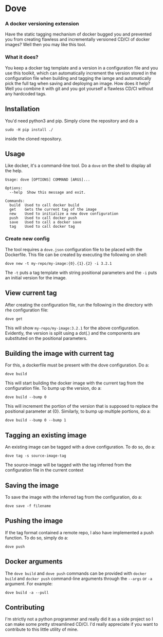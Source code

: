 # Dove
### A docker versioning extension

Have the static tagging mechanism of docker bugged you and prevented you from creating flawless and incrementally versioned CD/CI of docker images? Well then you may like this tool. 

### What it does?

You keep a docker tag template and a version in a configuration file and you use this toolkit, which can automatically increment the version stored in the configuration file when building and tagging the iamge and automatically pick the full tag when saving and deploying an image. How does it help? Well you combine it with git and you got yourself a flawless CD/CI without any hardcoded tags.

## Installation

You'd need python3 and pip. Simply clone the repository and do a
```
sudo -H pip install ./
```
inside the cloned repository.

## Usage

Like docker, it's a command-line tool. Do a `dove` on the shell to display all the help.

```
Usage: dove [OPTIONS] COMMAND [ARGS]...

Options:
  --help  Show this message and exit.

Commands:
  build  Used to call docker build
  get    Gets the current tag of the image
  new    Used to initialize a new dove configuration
  push   Used to call docker push
  save   Used to call a docker save
  tag    Used to call docker tag

```

### Create new config

The tool requires a `dove.json` configuration file to be placed with the Dockerfile. This file can be created by executing the following on shell:

```
dove new -t my-repo/my-image:{0}.{1}.{2} -i 3.2.1
```

The `-t` puts a tag template with string positional parameters and the `-i` puts an initial version for the image.

## View current tag

After creating the configuration file, run the following in the directory with rhe configuration file:

```
dove get
```

This will show `my-repo/my-image:3.2.1` for the above configuration. Evidently, the version is split using a dot(.) and the components are substituted on the positional parameters.


## Building the image with current tag

For this, a dockerfile must be present with the dove configuration. Do a:

```
dove build
```

This will start building the docker image with the current tag from the configuration file. To bump up the version, do a:

```
dove build --bump 0
```

This will increment the portion of the version that is supposed to replace the positional parameter at {0}. Similarly, to bump up multiple portions, do a:

```
dove build --bump 0 --bump 1
```

## Tagging an existing image

An existing image can be tagged with a dove configuration. To do so, do a:

```
dove tag -s source-image-tag
```

The source-image will be tagged with the tag inferred from the configuration file in the current context

## Saving the image

To save the image with the inferred tag from the configuration, do a:

```
dove save -f filename
```

## Pushing the image

If the tag format contained a remote repo, I also have implemented a push function. To do so, simply do a:

```
dove push
```

## Docker arguments

The `dove build` and `dove push` commands can be provided with `docker build` and `docker push` command-line arguments through the `--args` or `-a` argument. For example:

```
dove build -a --pull
```

## Contributing

I'm strictly not a python programmer and really did it as a side project so I can make some pretty streamlined CD/CI. I'd really appreciate if you want to contribute to this little utility of mine.